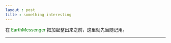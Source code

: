 ```yaml
---
layout : post
title : something interesting
---
```

在 <span style="color:#008000"  >EarthMessenger</span> 把加密整出来之前，这里就先当随记用。

---
